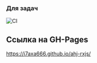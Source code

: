 ### Для задач
![CI](https://github.com/I7axa666/ahj-rxjs/actions/workflows/web.yml/badge.svg)

## Ссылка на GH-Pages
https://i7axa666.github.io/ahj-rxjs/
